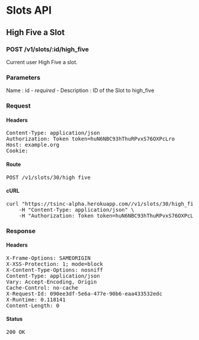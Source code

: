 # Slots API

## High Five a Slot

### POST /v1/slots/:id/high_five

Current user High Five a slot.

### Parameters

Name : id *- required -*
Description : ID of the Slot to high_five

### Request

#### Headers

<pre>Content-Type: application/json
Authorization: Token token=huN6NBC93hThuRPvxS76OXPcLro
Host: example.org
Cookie: </pre>

#### Route

<pre>POST /v1/slots/30/high_five</pre>

#### cURL

<pre class="request">curl &quot;https://tsinc-alpha.herokuapp.com//v1/slots/30/high_five&quot; -d &#39;&#39; -X POST \
	-H &quot;Content-Type: application/json&quot; \
	-H &quot;Authorization: Token token=huN6NBC93hThuRPvxS76OXPcLro&quot;</pre>

### Response

#### Headers

<pre>X-Frame-Options: SAMEORIGIN
X-XSS-Protection: 1; mode=block
X-Content-Type-Options: nosniff
Content-Type: application/json
Vary: Accept-Encoding, Origin
Cache-Control: no-cache
X-Request-Id: 090ee3df-5e6a-477e-90b6-eaa433532edc
X-Runtime: 0.118141
Content-Length: 0</pre>

#### Status

<pre>200 OK</pre>

